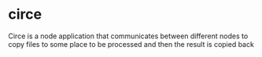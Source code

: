 # circe
Circe is a node application that communicates between different nodes to copy files to some place to be processed and then the result is copied back
